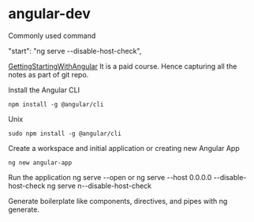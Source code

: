 # angular-dev
Commonly used command

"start": "ng serve --disable-host-check",

[GettingStartingWithAngular](https://www.codecademy.com/courses/learn-angular/lessons/angular-introduction)
It is a paid course. Hence capturing all the notes as part of git repo.


Install the Angular CLI
```
npm install -g @angular/cli
```

Unix
```
sudo npm install -g @angular/cli
```
Create a workspace and initial application
or 
creating new Angular App
```
ng new angular-app
```
Run the application
ng serve --open
or
ng serve --host 0.0.0.0 --disable-host-check
ng serve n--disable-host-check

Generate boilerplate like components, directives, and pipes with ng generate.


